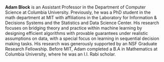 **Adam Block** is an Assistant Professor in the Department of Computer Science at Columbia University. Previously, he was a PhD student in the math department at MIT with affiliations in the Laboratory for Information & Decisions Systems and the Statistics and Data Science Center. His research focuses on bridging theory and practice within machine learning by designing efficient algorithms with provable guarantees under realistic assumptions on data, with a special focus on learning in sequential decision making tasks. His research was generously supported by an NSF Graduate Research Fellowship. Before MIT, Adam completed a B.A in Mathematics at Columbia University, where he was an I.I. Rabi scholar.